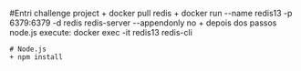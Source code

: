 #Entri challenge project
    + docker pull redis
    + docker run --name redis13 -p 6379:6379 -d redis redis-server --appendonly no
    + depois dos passos node.js execute: docker exec -it redis13 redis-cli

    # Node.js
    + npm install

    
    